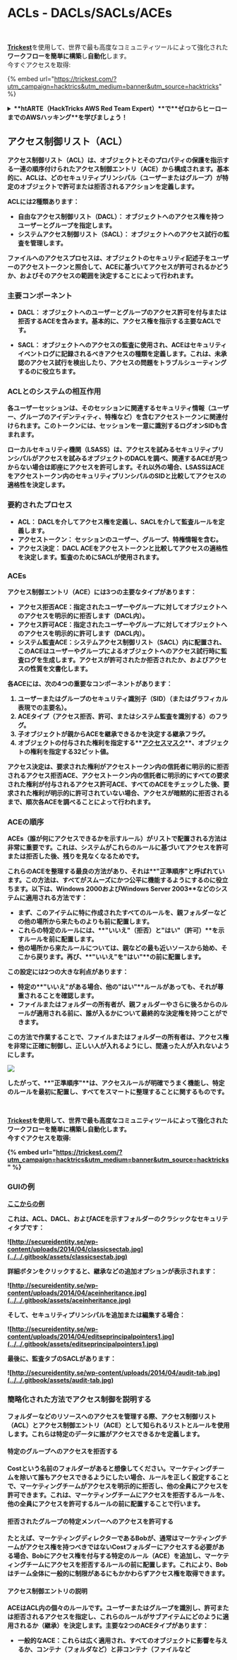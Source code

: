 # ACLs - DACLs/SACLs/ACEs

<figure><img src="../../.gitbook/assets/image (3) (1) (1) (1) (1).png" alt=""><figcaption></figcaption></figure>

\
[**Trickest**](https://trickest.com/?utm\_campaign=hacktrics\&utm\_medium=banner\&utm\_source=hacktricks)を使用して、世界で最も高度なコミュニティツールによって強化された**ワークフローを簡単に構築**し**自動化**します。\
今すぐアクセスを取得:

{% embed url="https://trickest.com/?utm_campaign=hacktrics&utm_medium=banner&utm_source=hacktricks" %}

<details>

<summary><strong>**htARTE（HackTricks AWS Red Team Expert）**で**ゼロからヒーローまでのAWSハッキング**を学びましょう！</summary>

HackTricksをサポートする他の方法:

* **HackTricksで企業を宣伝**したい場合や**HackTricksをPDFでダウンロード**したい場合は、[**SUBSCRIPTION PLANS**](https://github.com/sponsors/carlospolop)をチェックしてください！
* [**公式PEASS＆HackTricksグッズ**](https://peass.creator-spring.com)を入手
* [**The PEASS Family**](https://opensea.io/collection/the-peass-family)を発見し、独占的な[**NFTs**](https://opensea.io/collection/the-peass-family)のコレクションを見る
* **💬 [Discordグループ](https://discord.gg/hRep4RUj7f)**に参加するか、[**telegramグループ**](https://t.me/peass)に参加するか、**Twitter** 🐦 [**@carlospolopm**](https://twitter.com/carlospolopm)をフォローする。
* **HackTricks**と[**HackTricks Cloud**](https://github.com/carlospolop/hacktricks-cloud)のGitHubリポジトリにPRを提出して、**ハッキングトリックを共有**します。

</details>

## **アクセス制御リスト（ACL）**

アクセス制御リスト（ACL）は、オブジェクトとそのプロパティの保護を指示する一連の順序付けられたアクセス制御エントリ（ACE）から構成されます。基本的に、ACLは、どのセキュリティプリンシパル（ユーザーまたはグループ）が特定のオブジェクトで許可または拒否されるアクションを定義します。

ACLには2種類あります：

- **自由なアクセス制御リスト（DACL）：** オブジェクトへのアクセス権を持つユーザーとグループを指定します。
- **システムアクセス制御リスト（SACL）：** オブジェクトへのアクセス試行の監査を管理します。

ファイルへのアクセスプロセスは、オブジェクトのセキュリティ記述子をユーザーのアクセストークンと照合して、ACEに基づいてアクセスが許可されるかどうか、およびそのアクセスの範囲を決定することによって行われます。

### **主要コンポーネント**

- **DACL：** オブジェクトへのユーザーとグループのアクセス許可を付与または拒否するACEを含みます。基本的に、アクセス権を指示する主要なACLです。

- **SACL：** オブジェクトへのアクセスの監査に使用され、ACEはセキュリティイベントログに記録されるべきアクセスの種類を定義します。これは、未承認のアクセス試行を検出したり、アクセスの問題をトラブルシューティングするのに役立ちます。

### **ACLとのシステムの相互作用**

各ユーザーセッションは、そのセッションに関連するセキュリティ情報（ユーザー、グループのアイデンティティ、特権など）を含むアクセストークンに関連付けられます。このトークンには、セッションを一意に識別するログオンSIDも含まれます。

ローカルセキュリティ機関（LSASS）は、アクセスを試みるセキュリティプリンシパルがアクセスを試みるオブジェクトのDACLを調べ、関連するACEが見つからない場合は即座にアクセスを許可します。それ以外の場合、LSASSはACEをアクセストークン内のセキュリティプリンシパルのSIDと比較してアクセスの適格性を決定します。

### **要約されたプロセス**

- **ACL：** DACLを介してアクセス権を定義し、SACLを介して監査ルールを定義します。
- **アクセストークン：** セッションのユーザー、グループ、特権情報を含む。
- **アクセス決定：** DACL ACEをアクセストークンと比較してアクセスの適格性を決定します。監査のためにSACLが使用されます。


### ACEs

**アクセス制御エントリ（ACE）**には**3つの主要なタイプ**があります：

- **アクセス拒否ACE**：指定されたユーザーやグループに対してオブジェクトへのアクセスを明示的に拒否します（DACL内）。
- **アクセス許可ACE**：指定されたユーザーやグループに対してオブジェクトへのアクセスを明示的に許可します（DACL内）。
- **システム監査ACE**：システムアクセス制御リスト（SACL）内に配置され、このACEはユーザーやグループによるオブジェクトへのアクセス試行時に監査ログを生成します。アクセスが許可されたか拒否されたか、およびアクセスの性質を文書化します。

各ACEには、次の**4つの重要なコンポーネント**があります：

1. ユーザーまたはグループの**セキュリティ識別子（SID）**（またはグラフィカル表現での主要名）。
2. ACEタイプ（アクセス拒否、許可、またはシステム監査を識別する）の**フラグ**。
3. 子オブジェクトが親からACEを継承できるかを決定する**継承フラグ**。
4. オブジェクトの付与された権利を指定する**[アクセスマスク](https://docs.microsoft.com/en-us/openspecs/windows_protocols/ms-dtyp/7a53f60e-e730-4dfe-bbe9-b21b62eb790b?redirectedfrom=MSDN)**、オブジェクトの権利を指定する32ビット値。

アクセス決定は、要求された権利がアクセストークン内の信託者に明示的に拒否される**アクセス拒否ACE**、アクセストークン内の信託者に明示的にすべての要求された権利が付与される**アクセス許可ACE**、すべてのACEをチェックした後、要求された権利が**明示的に許可されていない**場合、アクセスが暗黙的に**拒否**されるまで、順次各ACEを調べることによって行われます。


### ACEの順序

**ACEs**（誰が何にアクセスできるかを示すルール）がリストで配置される方法は非常に重要です。これは、システムがこれらのルールに基づいてアクセスを許可または拒否した後、残りを見なくなるためです。

これらのACEを整理する最良の方法があり、それは**"正準順序"**と呼ばれています。この方法は、すべてがスムーズにかつ公平に機能するようにするのに役立ちます。以下は、**Windows 2000**および**Windows Server 2003**などのシステムに適用される方法です：

- まず、**このアイテムに特に作成されたすべてのルール**を、親フォルダーなどの他の場所から来たものよりも前に配置します。
- これらの特定のルールには、**"いいえ"（拒否）**と**"はい"（許可）**を示すルールを前に配置します。
- 他の場所から来たルールについては、親などの**最も近いソース**から始め、そこから戻ります。再び、**"いいえ"**を**"はい"**の前に配置します。

この設定には2つの大きな利点があります：

* 特定の**"いいえ"**がある場合、他の**"はい"**ルールがあっても、それが尊重されることを確認します。
* ファイルまたはフォルダーの所有者が、親フォルダーやさらに後ろからのルールが適用される前に、誰が入るかについて**最終的な決定権**を持つことができます。

この方法で作業することで、ファイルまたはフォルダーの所有者は、アクセス権を非常に正確に制御し、正しい人が入れるようにし、間違った人が入れないようにします。

![](https://www.ntfs.com/images/screenshots/ACEs.gif)

したがって、**"正準順序"**は、アクセスルールが明確でうまく機能し、特定のルールを最初に配置し、すべてをスマートに整理することに関するものです。


<figure><img src="../../.gitbook/assets/image (3) (1) (1) (1) (1).png" alt=""><figcaption></figcaption></figure>

\
[**Trickest**](https://trickest.com/?utm\_campaign=hacktrics\&utm\_medium=banner\&utm\_source=hacktricks)を使用して、世界で最も高度なコミュニティツールによって強化された**ワークフローを簡単に構築**し**自動化**します。\
今すぐアクセスを取得:

{% embed url="https://trickest.com/?utm_campaign=hacktrics&utm_medium=banner&utm_source=hacktricks" %}

### GUIの例

**[ここからの例](https://secureidentity.se/acl-dacl-sacl-and-the-ace/)**

これは、ACL、DACL、およびACEを示すフォルダーのクラシックなセキュリティタブです：

![http://secureidentity.se/wp-content/uploads/2014/04/classicsectab.jpg](../../.gitbook/assets/classicsectab.jpg)

**詳細ボタン**をクリックすると、継承などの追加オプションが表示されます：

![http://secureidentity.se/wp-content/uploads/2014/04/aceinheritance.jpg](../../.gitbook/assets/aceinheritance.jpg)

そして、セキュリティプリンシパルを追加または編集する場合：

![http://secureidentity.se/wp-content/uploads/2014/04/editseprincipalpointers1.jpg](../../.gitbook/assets/editseprincipalpointers1.jpg)

最後に、監査タブのSACLがあります：

![http://secureidentity.se/wp-content/uploads/2014/04/audit-tab.jpg](../../.gitbook/assets/audit-tab.jpg)

### 簡略化された方法でアクセス制御を説明する

フォルダーなどのリソースへのアクセスを管理する際、アクセス制御リスト（ACL）とアクセス制御エントリ（ACE）として知られるリストとルールを使用します。これらは特定のデータに誰がアクセスできるかを定義します。

#### 特定のグループへのアクセスを拒否する

Costという名前のフォルダーがあると想像してください。マーケティングチームを除いて誰もアクセスできるようにしたい場合、ルールを正しく設定することで、マーケティングチームがアクセスを明示的に拒否し、他の全員にアクセスを許可できます。これは、マーケティングチームにアクセスを拒否するルールを、他の全員にアクセスを許可するルールの前に配置することで行います。

#### 拒否されたグループの特定メンバーへのアクセスを許可する

たとえば、マーケティングディレクターであるBobが、通常はマーケティングチームがアクセス権を持つべきではないCostフォルダーにアクセスする必要がある場合、Bobにアクセス権を付与する特定のルール（ACE）を追加し、マーケティングチームにアクセスを拒否するルールの前に配置します。これにより、Bobはチーム全体に一般的に制限があるにもかかわらずアクセス権を取得できます。

#### アクセス制御エントリの説明

ACEはACL内の個々のルールです。ユーザーまたはグループを識別し、許可または拒否されるアクセスを指定し、これらのルールがサブアイテムにどのように適用されるか（継承）を決定します。主要な2つのACEタイプがあります：

- **一般的なACE**：これらは広く適用され、すべてのオブジェクトに影響を与えるか、コンテナ（フォルダなど）と非コンテナ（ファイルなど
